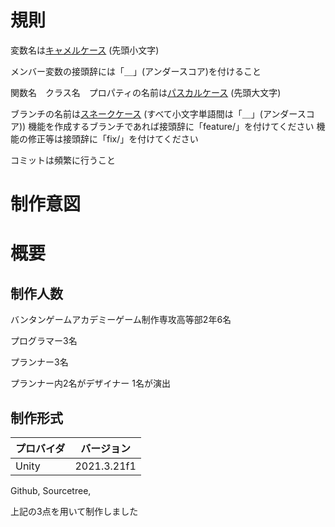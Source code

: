 # 規則

変数名は[キャメルケース](https://e-words.jp/w/%E3%82%AD%E3%83%A3%E3%83%A1%E3%83%AB%E3%82%B1%E3%83%BC%E3%82%B9.html) (先頭小文字)

メンバー変数の接頭辞には「＿」(アンダースコア)を付けること

関数名　クラス名　プロパティの名前は[パスカルケース](https://wa3.i-3-i.info/word13955.html) (先頭大文字)

ブランチの名前は[スネークケース](https://e-words.jp/w/%E3%82%B9%E3%83%8D%E3%83%BC%E3%82%AF%E3%82%B1%E3%83%BC%E3%82%B9.html#:~:text=%E3%82%B9%E3%83%8D%E3%83%BC%E3%82%AF%E3%82%B1%E3%83%BC%E3%82%B9%E3%81%A8%E3%81%AF%E3%80%81%E3%83%97%E3%83%AD%E3%82%B0%E3%83%A9%E3%83%9F%E3%83%B3%E3%82%B0,%E3%81%AA%E8%A1%A8%E8%A8%98%E3%81%8C%E3%81%93%E3%82%8C%E3%81%AB%E5%BD%93%E3%81%9F%E3%82%8B%E3%80%82)
(すべて小文字単語間は「＿」(アンダースコア))
機能を作成するブランチであれば接頭辞に「feature/」を付けてください
機能の修正等は接頭辞に「fix/」を付けてください

コミットは頻繁に行うこと

# 制作意図



# 概要



## 制作人数

バンタンゲームアカデミーゲーム制作専攻高等部2年6名

プログラマー3名

プランナー3名

プランナー内2名がデザイナー
1名が演出

## 制作形式　

| プロバイダ | バージョン  |
| ---------- | ----------- |
| Unity      | 2021.3.21f1 |

Github,
Sourcetree,

上記の3点を用いて制作しました

